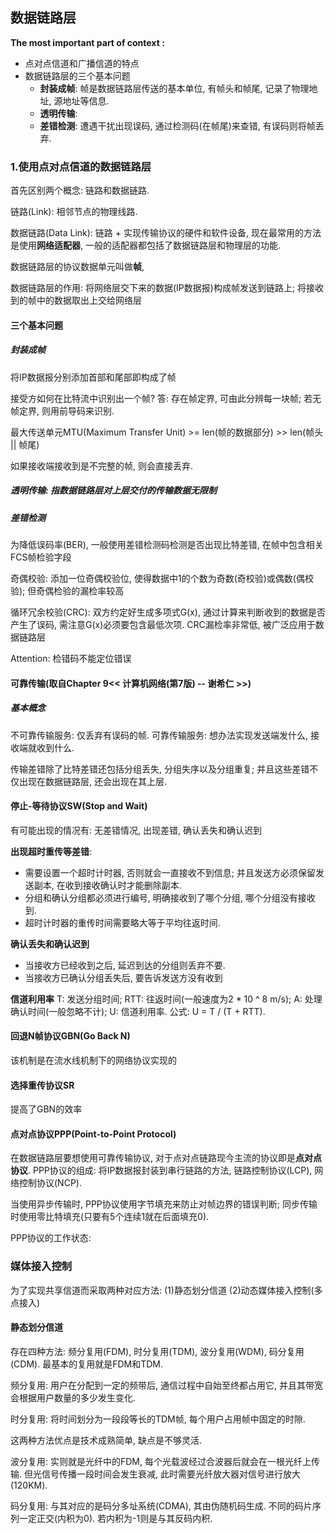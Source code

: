 ## 数据链路层

**The most important part of context :**
* 点对点信道和广播信道的特点
* 数据链路层的三个基本问题
  * **封装成帧**: 帧是数据链路层传送的基本单位, 有帧头和帧尾, 记录了物理地址, 源地址等信息.
  * **透明传输**: 
  * **差错检测**: 遭遇干扰出现误码, 通过检测码(在帧尾)来查错, 有误码则将帧丢弃.

### 1.使用点对点信道的数据链路层

首先区别两个概念: 链路和数据链路.

链路(Link): 相邻节点的物理线路.

数据链路(Data Link): 链路 + 实现传输协议的硬件和软件设备, 现在最常用的方法是使用**网络适配器**, 一般的适配器都包括了数据链路层和物理层的功能.

数据链路层的协议数据单元叫做**帧**, 

数据链路层的作用: 将网络层交下来的数据(IP数据报)构成帧发送到链路上; 将接收到的帧中的数据取出上交给网络层

#### 三个基本问题

##### 封装成帧

将IP数据报分别添加首部和尾部即构成了帧

接受方如何在比特流中识别出一个帧?
答: 存在帧定界, 可由此分辨每一块帧; 若无帧定界, 则用前导码来识别.

最大传送单元MTU(Maximum Transfer Unit) >= len(帧的数据部分) >> len(帧头 || 帧尾)

如果接收端接收到是不完整的帧, 则会直接丢弃.

##### 透明传输: 指数据链路层对上层交付的传输数据无限制



##### 差错检测

为降低误码率(BER), 一般使用差错检测码检测是否出现比特差错, 在帧中包含相关FCS帧检验字段

奇偶校验: 添加一位奇偶校验位, 使得数据中1的个数为奇数(奇校验)或偶数(偶校验); 但奇偶检验的漏检率较高

循环冗余校验(CRC): 双方约定好生成多项式G(x), 通过计算来判断收到的数据是否产生了误码, 需注意G(x)必须要包含最低次项.
CRC漏检率非常低, 被广泛应用于数据链路层

Attention: 检错码不能定位错误

#### 可靠传输(取自Chapter 9<< 计算机网络(第7版) -- 谢希仁 >>)

##### 基本概念

不可靠传输服务: 仅丢弃有误码的帧.
可靠传输服务: 想办法实现发送端发什么, 接收端就收到什么.

传输差错除了比特差错还包括分组丢失, 分组失序以及分组重复; 并且这些差错不仅出现在数据链路层, 还会出现在其上层.

#### 停止-等待协议SW(Stop and Wait)

有可能出现的情况有: 无差错情况, 出现差错, 确认丢失和确认迟到

**出现超时重传等差错**: 
 * 需要设置一个超时计时器, 否则就会一直接收不到信息; 并且发送方必须保留发送副本, 在收到接收确认时才能删除副本.
 * 分组和确认分组都必须进行编号, 明确接收到了哪个分组, 哪个分组没有接收到.
 * 超时计时器的重传时间需要略大等于平均往返时间.

**确认丢失和确认迟到**
 * 当接收方已经收到之后, 延迟到达的分组则丢弃不要.
 * 当接收方已确认分组丢失后, 要告诉发送方没有收到

**信道利用率**
T: 发送分组时间; RTT: 往返时间(一般速度为2 * 10 ^ 8 m/s); A: 处理确认时间(一般忽略不计); U: 信道利用率.
公式: U = T / (T + RTT).

#### 回退N帧协议GBN(Go Back N) 

该机制是在流水线机制下的网络协议实现的

#### 选择重传协议SR

提高了GBN的效率


#### 点对点协议PPP(Point-to-Point Protocol)

在数据链路层要想使用可靠传输协议, 对于点对点链路现今主流的协议即是**点对点协议**.
PPP协议的组成: 将IP数据报封装到串行链路的方法, 链路控制协议(LCP), 网络控制协议(NCP).

当使用异步传输时, PPP协议使用字节填充来防止对帧边界的错误判断; 同步传输时使用零比特填充(只要有5个连续1就在后面填充0).

PPP协议的工作状态:

### 媒体接入控制

为了实现共享信道而采取两种对应方法: 
(1)静态划分信道
(2)动态媒体接入控制(多点接入)

#### 静态划分信道

存在四种方法: 频分复用(FDM), 时分复用(TDM), 波分复用(WDM), 码分复用(CDM).
最基本的复用就是FDM和TDM.

频分复用: 用户在分配到一定的频带后, 通信过程中自始至终都占用它, 并且其带宽会根据用户数量的多少发生变化.

时分复用: 将时间划分为一段段等长的TDM帧, 每个用户占用帧中固定的时隙.

这两种方法优点是技术成熟简单, 缺点是不够灵活.

波分复用: 实则就是光纤中的FDM, 每个光载波经过合波器后就会在一根光纤上传输. 但光信号传播一段时间会发生衰减, 此时需要光纤放大器对信号进行放大(120KM).

码分复用: 与其对应的是码分多址系统(CDMA), 其由伪随机码生成. 不同的码片序列一定正交(内积为0). 若内积为-1则是与其反码内积.






